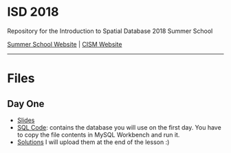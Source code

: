 # ISD 2018 
Repository for the Introduction to Spatial Database 2018 Summer School 

[Summer School Website](http://www.cism.it/courses/E1804/) | [CISM Website](http://www.cism.it/)

---

# Files

## Day One
- [Slides](https://github.com/basaldella/isd2018/raw/master/Lezione%201.pdf)
- [SQL Code](https://github.com/basaldella/isd2018/blob/master/DayOne.sql): contains the database you will use on the first day. You have to copy the file contents in MySQL Workbench and run it.
- [Solutions](#) I will upload them at the end of the lesson :)
